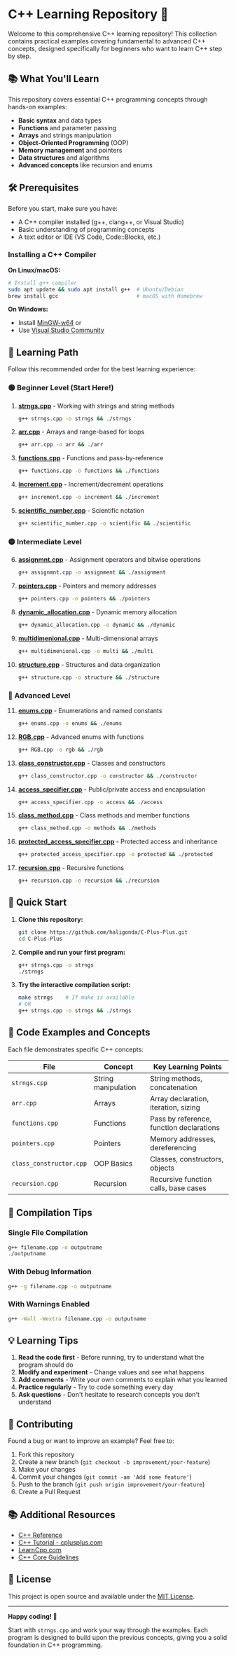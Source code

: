 # C++ Learning Repository 🚀

Welcome to this comprehensive C++ learning repository! This collection contains practical examples covering fundamental to advanced C++ concepts, designed specifically for beginners who want to learn C++ step by step.

## 📚 What You'll Learn

This repository covers essential C++ programming concepts through hands-on examples:
- **Basic syntax** and data types
- **Functions** and parameter passing
- **Arrays** and strings manipulation
- **Object-Oriented Programming** (OOP)
- **Memory management** and pointers
- **Data structures** and algorithms
- **Advanced concepts** like recursion and enums

## 🛠️ Prerequisites

Before you start, make sure you have:
- A C++ compiler installed (g++, clang++, or Visual Studio)
- Basic understanding of programming concepts
- A text editor or IDE (VS Code, Code::Blocks, etc.)

### Installing a C++ Compiler

**On Linux/macOS:**
```bash
# Install g++ compiler
sudo apt update && sudo apt install g++  # Ubuntu/Debian
brew install gcc                         # macOS with Homebrew
```

**On Windows:**
- Install [MinGW-w64](https://www.mingw-w64.org/) or
- Use [Visual Studio Community](https://visualstudio.microsoft.com/vs/community/)

## 📖 Learning Path

Follow this recommended order for the best learning experience:

### 🟢 Beginner Level (Start Here!)

1. **[strngs.cpp](strngs.cpp)** - Working with strings and string methods
   ```bash
   g++ strngs.cpp -o strngs && ./strngs
   ```

2. **[arr.cpp](arr.cpp)** - Arrays and range-based for loops
   ```bash
   g++ arr.cpp -o arr && ./arr
   ```

3. **[functions.cpp](functions.cpp)** - Functions and pass-by-reference
   ```bash
   g++ functions.cpp -o functions && ./functions
   ```

4. **[increment.cpp](increment.cpp)** - Increment/decrement operations
   ```bash
   g++ increment.cpp -o increment && ./increment
   ```

5. **[scientific_number.cpp](scientific_number.cpp)** - Scientific notation
   ```bash
   g++ scientific_number.cpp -o scientific && ./scientific
   ```

### 🟡 Intermediate Level

6. **[assignmnt.cpp](assignmnt.cpp)** - Assignment operators and bitwise operations
   ```bash
   g++ assignmnt.cpp -o assignment && ./assignment
   ```

7. **[pointers.cpp](pointers.cpp)** - Pointers and memory addresses
   ```bash
   g++ pointers.cpp -o pointers && ./pointers
   ```

8. **[dynamic_allocation.cpp](dynamic_allocation.cpp)** - Dynamic memory allocation
   ```bash
   g++ dynamic_allocation.cpp -o dynamic && ./dynamic
   ```

9. **[multidimenional.cpp](multidimenional.cpp)** - Multi-dimensional arrays
   ```bash
   g++ multidimenional.cpp -o multi && ./multi
   ```

10. **[structure.cpp](structure.cpp)** - Structures and data organization
    ```bash
    g++ structure.cpp -o structure && ./structure
    ```

### 🔴 Advanced Level

11. **[enums.cpp](enums.cpp)** - Enumerations and named constants
    ```bash
    g++ enums.cpp -o enums && ./enums
    ```

12. **[RGB.cpp](RGB.cpp)** - Advanced enums with functions
    ```bash
    g++ RGB.cpp -o rgb && ./rgb
    ```

13. **[class_constructor.cpp](class_constructor.cpp)** - Classes and constructors
    ```bash
    g++ class_constructor.cpp -o constructor && ./constructor
    ```

14. **[access_specifier.cpp](access_specifier.cpp)** - Public/private access and encapsulation
    ```bash
    g++ access_specifier.cpp -o access && ./access
    ```

15. **[class_method.cpp](class_method.cpp)** - Class methods and member functions
    ```bash
    g++ class_method.cpp -o methods && ./methods
    ```

16. **[protected_access_specifier.cpp](protected_access_specifier.cpp)** - Protected access and inheritance
    ```bash
    g++ protected_access_specifier.cpp -o protected && ./protected
    ```

17. **[recursion.cpp](recursion.cpp)** - Recursive functions
    ```bash
    g++ recursion.cpp -o recursion && ./recursion
    ```

## 🚀 Quick Start

1. **Clone this repository:**
   ```bash
   git clone https://github.com/haligonda/C-Plus-Plus.git
   cd C-Plus-Plus
   ```

2. **Compile and run your first program:**
   ```bash
   g++ strngs.cpp -o strngs
   ./strngs
   ```

3. **Try the interactive compilation script:**
   ```bash
   make strngs    # If make is available
   # OR
   g++ strngs.cpp -o strngs && ./strngs
   ```

## 📝 Code Examples and Concepts

Each file demonstrates specific C++ concepts:

| File | Concept | Key Learning Points |
|------|---------|-------------------|
| `strngs.cpp` | String manipulation | String methods, concatenation |
| `arr.cpp` | Arrays | Array declaration, iteration, sizing |
| `functions.cpp` | Functions | Pass by reference, function declarations |
| `pointers.cpp` | Pointers | Memory addresses, dereferencing |
| `class_constructor.cpp` | OOP Basics | Classes, constructors, objects |
| `recursion.cpp` | Recursion | Recursive function calls, base cases |

## 🔧 Compilation Tips

### Single File Compilation
```bash
g++ filename.cpp -o outputname
./outputname
```

### With Debug Information
```bash
g++ -g filename.cpp -o outputname
```

### With Warnings Enabled
```bash
g++ -Wall -Wextra filename.cpp -o outputname
```

## 💡 Learning Tips

1. **Read the code first** - Before running, try to understand what the program should do
2. **Modify and experiment** - Change values and see what happens
3. **Add comments** - Write your own comments to explain what you learned
4. **Practice regularly** - Try to code something every day
5. **Ask questions** - Don't hesitate to research concepts you don't understand

## 🤝 Contributing

Found a bug or want to improve an example? Feel free to:
1. Fork this repository
2. Create a new branch (`git checkout -b improvement/your-feature`)
3. Make your changes
4. Commit your changes (`git commit -am 'Add some feature'`)
5. Push to the branch (`git push origin improvement/your-feature`)
6. Create a Pull Request

## 📚 Additional Resources

- [C++ Reference](https://en.cppreference.com/)
- [C++ Tutorial - cplusplus.com](http://www.cplusplus.com/doc/tutorial/)
- [LearnCpp.com](https://www.learncpp.com/)
- [C++ Core Guidelines](https://isocpp.github.io/CppCoreGuidelines/CppCoreGuidelines)

## 📄 License

This project is open source and available under the [MIT License](LICENSE).

---

**Happy coding! 🎉** 

Start with `strngs.cpp` and work your way through the examples. Each program is designed to build upon the previous concepts, giving you a solid foundation in C++ programming.
